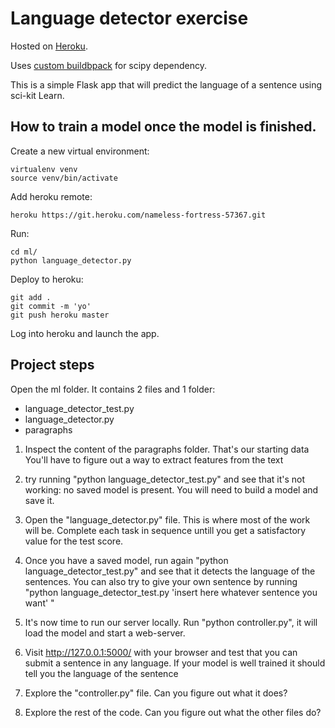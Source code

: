 # Language detector exercise

Hosted on [Heroku](https://language-detector.herokuapp.com/).

Uses [custom buildbpack](https://github.com/thenovices/heroku-buildpack-scipy) for scipy dependency.

This is a simple Flask app that will predict the language of a sentence using sci-kit Learn.


## How to train a model once the model is finished.

Create a new virtual environment:
```
virtualenv venv
source venv/bin/activate
```

Add heroku remote:
```
heroku https://git.heroku.com/nameless-fortress-57367.git
```

Run:

```
cd ml/
python language_detector.py
```

Deploy to heroku:

```
git add .
git commit -m 'yo'
git push heroku master
```

Log into heroku and launch the app.


## Project steps

Open the ml folder. It contains 2 files and 1 folder:
- language_detector_test.py
- language_detector.py
- paragraphs

1) Inspect the content of the paragraphs folder. That's our starting data
You'll have to figure out a way to extract features from the text

2) try running "python language_detector_test.py" and see that it's not working: no saved model is present. You will need to build a model and save it.

3) Open the "language_detector.py" file. This is where most of the work will be. Complete each task in sequence untill you get a satisfactory value for the test score.

4) Once you have a saved model, run again "python language_detector_test.py" and see that it detects the language of the sentences. You can also try to give your own sentence by running "python language_detector_test.py 'insert here whatever sentence you want' "

5) It's now time to run our server locally. Run "python controller.py", it will load the model and start a web-server.

6) Visit http://127.0.0.1:5000/ with your browser and test that you can submit a sentence in any language. If your model is well trained it should tell you the language of the sentence

7) Explore the "controller.py" file. Can you figure out what it does?

8) Explore the rest of the code. Can you figure out what the other files do?